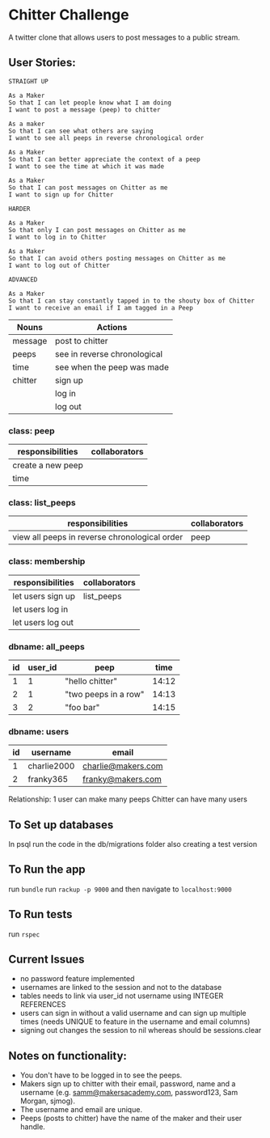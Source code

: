 Chitter Challenge
=================

A twitter clone that allows users to post messages to a public stream.

User Stories:
-------

```
STRAIGHT UP

As a Maker
So that I can let people know what I am doing  
I want to post a message (peep) to chitter

As a maker
So that I can see what others are saying  
I want to see all peeps in reverse chronological order

As a Maker
So that I can better appreciate the context of a peep
I want to see the time at which it was made

As a Maker
So that I can post messages on Chitter as me
I want to sign up for Chitter

HARDER

As a Maker
So that only I can post messages on Chitter as me
I want to log in to Chitter

As a Maker
So that I can avoid others posting messages on Chitter as me
I want to log out of Chitter

ADVANCED

As a Maker
So that I can stay constantly tapped in to the shouty box of Chitter
I want to receive an email if I am tagged in a Peep
```
| Nouns | Actions |
| ------ | ------ |
| message | post to chitter |
| peeps | see in reverse chronological |
| time | see when the peep was made |
| chitter | sign up |
|  | log in |
|  | log out |

### class: peep
| responsibilities | collaborators |
| ---------------- | ------------- |
| create a new peep | |
| time | |

### class: list_peeps
| responsibilities | collaborators |
| ---------------- | ------------- |
| view all peeps in reverse chronological order | peep |

### class: membership
| responsibilities | collaborators |
| ---------------- | ------------- |
| let users sign up | list_peeps |
| let users log in | |
| let users log out | |


### dbname: all_peeps
| id | user_id | peep | time |
| --- | ------ | ---- | ---- |
| 1 | 1 | "hello chitter" | 14:12 |
| 2 | 1 | "two peeps in a row" | 14:13 |
| 3 | 2 | "foo bar" | 14:15 |


### dbname: users
| id | username | email |
| -- | -------- | ----- |
| 1 | charlie2000 | charlie@makers.com |
| 2 | franky365 | franky@makers.com |


Relationship:
1 user can make many peeps
Chitter can have many users

## To Set up databases
In psql run the code in the db/migrations folder also creating a test version

## To Run the app
run `bundle`
run `rackup -p 9000`
and then navigate to `localhost:9000`

## To Run tests
run `rspec`

## Current Issues
- no password feature implemented
- usernames are linked to the session and not to the database
- tables needs to link via user_id not username using INTEGER REFERENCES
- users can sign in without a valid username and can sign up multiple times (needs UNIQUE to feature in the username and email columns)
- signing out changes the session to nil whereas should be sessions.clear


Notes on functionality:
------

* You don't have to be logged in to see the peeps.
* Makers sign up to chitter with their email, password, name and a username (e.g. samm@makersacademy.com, password123, Sam Morgan, sjmog).
* The username and email are unique.
* Peeps (posts to chitter) have the name of the maker and their user handle.
